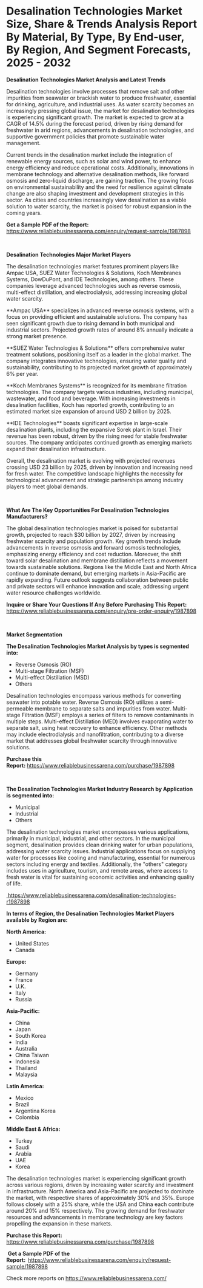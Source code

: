 <p><h1>Desalination Technologies Market Size, Share & Trends Analysis Report By Material, By Type, By End-user, By Region, And Segment Forecasts, 2025 - 2032</h1></p><p><strong>Desalination Technologies Market Analysis and Latest Trends</strong></p>
<p><p>Desalination technologies involve processes that remove salt and other impurities from seawater or brackish water to produce freshwater, essential for drinking, agriculture, and industrial uses. As water scarcity becomes an increasingly pressing global issue, the market for desalination technologies is experiencing significant growth. The market is expected to grow at a CAGR of 14.5% during the forecast period, driven by rising demand for freshwater in arid regions, advancements in desalination technologies, and supportive government policies that promote sustainable water management.</p><p>Current trends in the desalination market include the integration of renewable energy sources, such as solar and wind power, to enhance energy efficiency and reduce operational costs. Additionally, innovations in membrane technology and alternative desalination methods, like forward osmosis and zero-liquid discharge, are gaining traction. The growing focus on environmental sustainability and the need for resilience against climate change are also shaping investment and development strategies in this sector. As cities and countries increasingly view desalination as a viable solution to water scarcity, the market is poised for robust expansion in the coming years.</p></p>
<p><strong>Get a Sample PDF of the Report:&nbsp;</strong> <a href="https://www.reliablebusinessarena.com/enquiry/request-sample/1987898?utm_campaign=3492&utm_medium=2&utm_source=Github&utm_content=ia&utm_term=10042025&utm_id=desalination-technologies">https://www.reliablebusinessarena.com/enquiry/request-sample/1987898</a></p>
<p>&nbsp;</p>
<p><strong>Desalination Technologies Major Market Players</strong></p>
<p><p>The desalination technologies market features prominent players like Ampac USA, SUEZ Water Technologies & Solutions, Koch Membranes Systems, DowDuPont, and IDE Technologies, among others. These companies leverage advanced technologies such as reverse osmosis, multi-effect distillation, and electrodialysis, addressing increasing global water scarcity.</p><p>**Ampac USA** specializes in advanced reverse osmosis systems, with a focus on providing efficient and sustainable solutions. The company has seen significant growth due to rising demand in both municipal and industrial sectors. Projected growth rates of around 8% annually indicate a strong market presence.</p><p>**SUEZ Water Technologies & Solutions** offers comprehensive water treatment solutions, positioning itself as a leader in the global market. The company integrates innovative technologies, ensuring water quality and sustainability, contributing to its projected market growth of approximately 6% per year.</p><p>**Koch Membranes Systems** is recognized for its membrane filtration technologies. The company targets various industries, including municipal, wastewater, and food and beverage. With increasing investments in desalination facilities, Koch has reported growth, contributing to an estimated market size expansion of around USD 2 billion by 2025.</p><p>**IDE Technologies** boasts significant expertise in large-scale desalination plants, including the expansive Sorek plant in Israel. Their revenue has been robust, driven by the rising need for stable freshwater sources. The company anticipates continued growth as emerging markets expand their desalination infrastructure.</p><p>Overall, the desalination market is evolving with projected revenues crossing USD 23 billion by 2025, driven by innovation and increasing need for fresh water. The competitive landscape highlights the necessity for technological advancement and strategic partnerships among industry players to meet global demands.</p></p>
<p>&nbsp;</p>
<p><strong>What Are The Key Opportunities For Desalination Technologies Manufacturers?</strong></p>
<p><p>The global desalination technologies market is poised for substantial growth, projected to reach $30 billion by 2027, driven by increasing freshwater scarcity and population growth. Key growth trends include advancements in reverse osmosis and forward osmosis technologies, emphasizing energy efficiency and cost reduction. Moreover, the shift toward solar desalination and membrane distillation reflects a movement towards sustainable solutions. Regions like the Middle East and North Africa continue to dominate demand, but emerging markets in Asia-Pacific are rapidly expanding. Future outlook suggests collaboration between public and private sectors will enhance innovation and scale, addressing urgent water resource challenges worldwide.</p></p>
<p><strong>Inquire or Share Your Questions If Any Before Purchasing This Report:</strong> <a href="https://www.reliablebusinessarena.com/enquiry/pre-order-enquiry/1987898?utm_campaign=3492&utm_medium=2&utm_source=Github&utm_content=ia&utm_term=10042025&utm_id=desalination-technologies">https://www.reliablebusinessarena.com/enquiry/pre-order-enquiry/1987898</a></p>
<p>&nbsp;</p>
<p><strong>Market Segmentation</strong></p>
<p><strong>The Desalination Technologies Market Analysis by types is segmented into:</strong></p>
<p><ul><li>Reverse Osmosis (RO)</li><li>Multi-stage Filtration (MSF)</li><li>Multi-effect Distillation (MSD)</li><li>Others</li></ul></p>
<p><p>Desalination technologies encompass various methods for converting seawater into potable water. Reverse Osmosis (RO) utilizes a semi-permeable membrane to separate salts and impurities from water. Multi-stage Filtration (MSF) employs a series of filters to remove contaminants in multiple steps. Multi-effect Distillation (MED) involves evaporating water to separate salt, using heat recovery to enhance efficiency. Other methods may include electrodialysis and nanofiltration, contributing to a diverse market that addresses global freshwater scarcity through innovative solutions.</p></p>
<p><strong>Purchase this Report:&nbsp;</strong><a href="https://www.reliablebusinessarena.com/purchase/1987898?utm_campaign=3492&utm_medium=2&utm_source=Github&utm_content=ia&utm_term=10042025&utm_id=desalination-technologies">https://www.reliablebusinessarena.com/purchase/1987898</a></p>
<p>&nbsp;</p>
<p><strong>The Desalination Technologies Market Industry Research by Application is segmented into:</strong></p>
<p><ul><li>Municipal</li><li>Industrial</li><li>Others</li></ul></p>
<p><p>The desalination technologies market encompasses various applications, primarily in municipal, industrial, and other sectors. In the municipal segment, desalination provides clean drinking water for urban populations, addressing water scarcity issues. Industrial applications focus on supplying water for processes like cooling and manufacturing, essential for numerous sectors including energy and textiles. Additionally, the "others" category includes uses in agriculture, tourism, and remote areas, where access to fresh water is vital for sustaining economic activities and enhancing quality of life.</p></p>
<p><a href="https://www.reliablebusinessarena.com/desalination-technologies-r1987898?utm_campaign=3492&utm_medium=2&utm_source=Github&utm_content=ia&utm_term=10042025&utm_id=desalination-technologies">&nbsp;https://www.reliablebusinessarena.com/desalination-technologies-r1987898</a></p>
<p><strong>In terms of Region, the Desalination Technologies Market Players available by Region are:</strong></p>
<p>
    <p> <strong> North America: </strong>
        <ul>
            <li>United States</li>
            <li>Canada</li>
        </ul>
        </p> 
    <p> <strong> Europe: </strong>
        <ul>
            <li>Germany</li>
            <li>France</li>
            <li>U.K.</li>
            <li>Italy</li>
            <li>Russia</li>
        </ul>
        </p> 
    <p> <strong> Asia-Pacific: </strong>
        <ul>
            <li>China</li>
            <li>Japan</li>
            <li>South Korea</li>
            <li>India</li>
            <li>Australia</li>
            <li>China Taiwan</li>
            <li>Indonesia</li>
            <li>Thailand</li>
            <li>Malaysia</li>
        </ul>
        </p> 
    <p> <strong> Latin America: </strong>
        <ul>
            <li>Mexico</li>
            <li>Brazil</li>
            <li>Argentina Korea</li>
            <li>Colombia</li>
        </ul>
        </p> 
    <p> <strong> Middle East & Africa: </strong>
        <ul>
            <li>Turkey</li>
            <li>Saudi</li>
            <li>Arabia</li>
            <li>UAE</li>
            <li>Korea</li>
        </ul>
    </p>
    </p>
<p><p>The desalination technologies market is experiencing significant growth across various regions, driven by increasing water scarcity and investment in infrastructure. North America and Asia-Pacific are projected to dominate the market, with respective shares of approximately 30% and 35%. Europe follows closely with a 25% share, while the USA and China each contribute around 20% and 15% respectively. The growing demand for freshwater resources and advancements in membrane technology are key factors propelling the expansion in these markets.</p></p>
<p><strong>Purchase this Report: </strong><a href="https://www.reliablebusinessarena.com/purchase/1987898?utm_campaign=3492&utm_medium=2&utm_source=Github&utm_content=ia&utm_term=10042025&utm_id=desalination-technologies">https://www.reliablebusinessarena.com/purchase/1987898</a></p>
<p>&nbsp;<strong>Get a Sample PDF of the Report:&nbsp;&nbsp;</strong><a href="https://www.reliablebusinessarena.com/enquiry/request-sample/1987898?utm_campaign=3492&utm_medium=2&utm_source=Github&utm_content=ia&utm_term=10042025&utm_id=desalination-technologies">https://www.reliablebusinessarena.com/enquiry/request-sample/1987898</a></p>
<p><strong></strong></p>
<p>Check more reports on <a href="https://www.reliablebusinessarena.com/?utm_campaign=3492&utm_medium=2&utm_source=Github&utm_content=ia&utm_term=10042025&utm_id=desalination-technologies">https://www.reliablebusinessarena.com/</a></p>